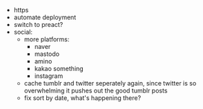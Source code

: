 * https
* automate deployment
* switch to preact?
* social:
  * more platforms:
    * naver
    * mastodo
    * amino
    * kakao something
    * instagram
  * cache tumblr and twitter seperately again, since twitter is so overwhelming it pushes out the good tumblr posts
  * fix sort by date, what's happening there?
